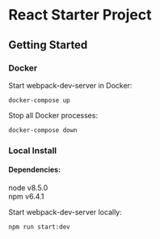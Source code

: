 # React Starter Project

## Getting Started

### Docker

Start webpack-dev-server in Docker:
```
docker-compose up
```

Stop all Docker processes:
```
docker-compose down
```

### Local Install

#### Dependencies:
node v8.5.0  
npm v6.4.1

Start webpack-dev-server locally:
```
npm run start:dev
```
